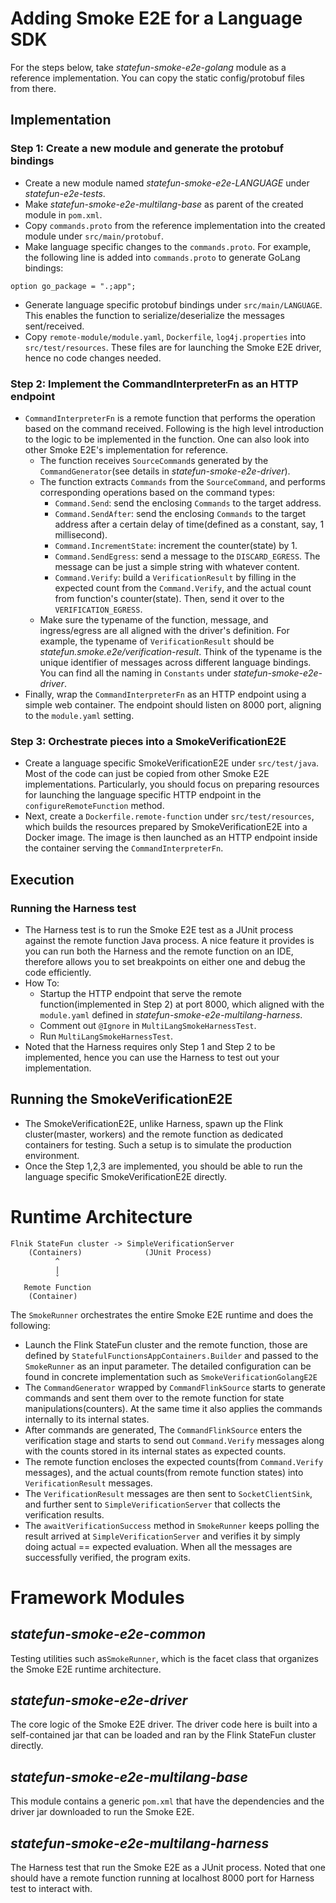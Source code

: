 # Adding Smoke E2E for a Language SDK
For the steps below, take _statefun-smoke-e2e-golang_ module as a reference implementation. You can copy the static config/protobuf files from there.

## Implementation
### Step 1: Create a new module and generate the protobuf bindings
* Create a new module named _statefun-smoke-e2e-LANGUAGE_ under _statefun-e2e-tests_.
* Make _statefun-smoke-e2e-multilang-base_ as parent of the created module in ``pom.xml``.
* Copy ``commands.proto`` from the reference implementation into the created module under ``src/main/protobuf``. 
* Make language specific changes to the ``commands.proto``. For example, the following line is added into ``commands.proto`` to generate GoLang bindings:
```
option go_package = ".;app";
```
* Generate language specific protobuf bindings under ``src/main/LANGUAGE``. This enables the function to serialize/deserialize the messages sent/received.
* Copy ``remote-module/module.yaml``, ``Dockerfile``, ``log4j.properties`` into ``src/test/resources``. These files are for launching the Smoke E2E driver, hence no code changes needed.

### Step 2: Implement the CommandInterpreterFn as an HTTP endpoint
* ``CommandInterpreterFn`` is a remote function that performs the operation based on the command received. Following is the high level introduction to the logic to be implemented in the function. One can also look into other Smoke E2E's implementation for reference.
  * The function receives ``SourceCommand``s generated by the ``CommandGenerator``(see details in _statefun-smoke-e2e-driver_).
  * The function extracts ``Commands`` from the ``SourceCommand``, and performs corresponding operations based on the command types:
    * ``Command.Send``: send the enclosing ``Commands`` to the target address.
    * ``Command.SendAfter``: send the enclosing ``Commands`` to the target address after a certain delay of time(defined as a constant, say, 1 millisecond).
    * ``Command.IncrementState``: increment the counter(state) by 1.
    * ``Command.SendEgress``: send a message to the ``DISCARD_EGRESS``. The message can be just a simple string with whatever content.
    * ``Command.Verify``: build a ``VerificationResult`` by filling in the expected count from the ``Command.Verify``, and the actual count from function's counter(state). Then, send it over to the ``VERIFICATION_EGRESS``.
  * Make sure the typename of the function, message, and ingress/egress are all aligned with the driver's definition. For example, the typename of ``VerificationResult`` should be _statefun.smoke.e2e/verification-result_. Think of the typename is the unique identifier of messages across different language bindings. You can find all the naming in ``Constants`` under _statefun-smoke-e2e-driver_.
* Finally, wrap the ``CommandInterpreterFn`` as an HTTP endpoint using a simple web container. The endpoint should listen on 8000 port, aligning to the ``module.yaml`` setting.

### Step 3: Orchestrate pieces into a SmokeVerificationE2E
* Create a language specific SmokeVerificationE2E under ``src/test/java``. Most of the code can just be copied from other Smoke E2E implementations. Particularly, you should focus on preparing resources for launching the language specific HTTP endpoint in the ``configureRemoteFunction`` method.
* Next, create a ``Dockerfile.remote-function`` under ``src/test/resources``, which builds the resources prepared by SmokeVerificationE2E into a Docker image. The image is then launched as an HTTP endpoint inside the container serving the ``CommandInterpreterFn``.

## Execution
### Running the Harness test
* The Harness test is to run the Smoke E2E test as a JUnit process against the remote function Java process. A nice feature it provides is you can run both the Harness and the remote function on an IDE, therefore allows you to set breakpoints on either one and debug the code efficiently.
* How To:
  * Startup the HTTP endpoint that serve the remote function(implemented in Step 2) at port 8000, which aligned with the ``module.yaml`` defined in _statefun-smoke-e2e-multilang-harness_.
  * Comment out ``@Ignore`` in ``MultiLangSmokeHarnessTest``.
  * Run ``MultiLangSmokeHarnessTest``.
* Noted that the Harness requires only Step 1 and Step 2 to be implemented, hence you can use the Harness to test out your implementation.

## Running the SmokeVerificationE2E
* The SmokeVerificationE2E, unlike Harness, spawn up the Flink cluster(master, workers) and the remote function as dedicated containers for testing. Such a setup is to simulate the production environment.
* Once the Step 1,2,3 are implemented, you should be able to run the language specific SmokeVerificationE2E directly.

# Runtime Architecture

```
Flnik StateFun cluster -> SimpleVerificationServer
    (Containers)              (JUnit Process)
          ^
          |
          ˇ
   Remote Function
    (Container)
```

The ``SmokeRunner`` orchestrates the entire Smoke E2E runtime and does the following:
* Launch the Flink StateFun cluster and the remote function, those are defined by ``StatefulFunctionsAppContainers.Builder`` and passed to the ``SmokeRunner`` as an input parameter. The detailed configuration can be found in concrete implementation such as ``SmokeVerificationGolangE2E``
* The ``CommandGenerator`` wrapped by ``CommandFlinkSource`` starts to generate commands and sent them over to the remote function for state manipulations(counters). At the same time it also applies the commands internally to its internal states.
* After commands are generated, The ``CommandFlinkSource`` enters the verification stage and starts to send out ``Command.Verify`` messages along with the counts stored in its internal states as expected counts.
* The remote function encloses the expected counts(from ``Command.Verify`` messages), and the actual counts(from remote function states) into ``VerificationResult`` messages.
* The ``VerificationResult`` messages are then sent to ``SocketClientSink``, and further sent to ``SimpleVerificationServer`` that collects the verification results.
* The ``awaitVerificationSuccess`` method in ``SmokeRunner`` keeps polling the result arrived at ``SimpleVerificationServer`` and verifies it by simply doing actual == expected evaluation. When all the messages are successfully verified, the program exits.

# Framework Modules

## _statefun-smoke-e2e-common_
Testing utilities such as``SmokeRunner``, which is the facet class that organizes the Smoke E2E runtime architecture.

## _statefun-smoke-e2e-driver_
The core logic of the Smoke E2E driver. The driver code here is built into a self-contained jar that can be loaded and ran by the Flink StateFun cluster directly.

## _statefun-smoke-e2e-multilang-base_
This module contains a generic ``pom.xml`` that have the dependencies and the driver jar downloaded to run the Smoke E2E.

## _statefun-smoke-e2e-multilang-harness_
The Harness test that run the Smoke E2E as a JUnit process. Noted that one should have a remote function running at localhost 8000 port for Harness test to interact with.

